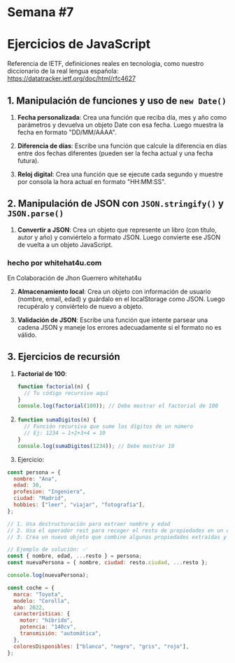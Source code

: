 # Semana #7

# Ejercicios de JavaScript

Referencia de IETF, definiciones reales en tecnologia, como nuestro diccionario de la real lengua española: https://datatracker.ietf.org/doc/html/rfc4627

## 1. Manipulación de funciones y uso de `new Date()`

1. **Fecha personalizada**: Crea una función que reciba día, mes y año como parámetros y devuelva un objeto Date con esa fecha. Luego muestra la fecha en formato "DD/MM/AAAA".

2. **Diferencia de días**: Escribe una función que calcule la diferencia en días entre dos fechas diferentes (pueden ser la fecha actual y una fecha futura).

3. **Reloj digital**: Crea una función que se ejecute cada segundo y muestre por consola la hora actual en formato "HH:MM:SS".

## 2. Manipulación de JSON con `JSON.stringify()` y `JSON.parse()`

1. **Convertir a JSON**: Crea un objeto que represente un libro (con título, autor y año) y conviértelo a formato JSON. Luego convierte ese JSON de vuelta a un objeto JavaScript.

### hecho por whitehat4u.com

En Colaboración de Jhon Guerrero whitehat4u

2. **Almacenamiento local**: Crea un objeto con información de usuario (nombre, email, edad) y guárdalo en el localStorage como JSON. Luego recupéralo y conviértelo de nuevo a objeto.

3. **Validación de JSON**: Escribe una función que intente parsear una cadena JSON y maneje los errores adecuadamente si el formato no es válido.

## 3. Ejercicios de recursión

1. **Factorial de 100**:

   ```javascript
   function factorial(n) {
     // Tu código recursivo aquí
   }
   console.log(factorial(100)); // Debe mostrar el factorial de 100
   ```

2. ```javascript
   function sumaDigitos(n) {
     // Función recursiva que sume los dígitos de un número
     // Ej: 1234 → 1+2+3+4 = 10
   }
   console.log(sumaDigitos(1234)); // Debe mostrar 10
   ```

3. Ejercicio:

```js
const persona = {
  nombre: "Ana",
  edad: 30,
  profesion: "Ingeniera",
  ciudad: "Madrid",
  hobbies: ["leer", "viajar", "fotografía"],
};

// 1. Usa destructuración para extraer nombre y edad
// 2. Usa el operador rest para recoger el resto de propiedades en un objeto
// 3. Crea un nuevo objeto que combine algunas propiedades extraídas y el resto

// Ejemplo de solución: ✅
const { nombre, edad, ...resto } = persona;
const nuevaPersona = { nombre, ciudad: resto.ciudad, ...resto };

console.log(nuevaPersona);

const coche = {
  marca: "Toyota",
  modelo: "Corolla",
  año: 2022,
  características: {
    motor: "híbrido",
    potencia: "140cv",
    transmisión: "automática",
  },
  coloresDisponibles: ["blanco", "negro", "gris", "rojo"],
};
```
